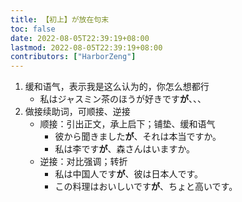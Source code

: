 ```yaml
---
title: 【初上】が放在句末
toc: false
date: 2022-08-05T22:39:19+08:00
lastmod: 2022-08-05T22:39:19+08:00
contributors: ["HarborZeng"]
---
```


1. 缓和语气，表示我是这么认为的，你怎么想都行
   - 私はジャスミン茶のほうが好きです**が**、、、
2. 做接续助词，可顺接、逆接
   - 顺接：引出正文，承上启下；铺垫、缓和语气
      - 彼から聞きました**が**、それは本当ですか。
      - 私は李です**が**、森さんはいますか。
   - 逆接：对比强调；转折
      - 私は中国人です**が**、彼は日本人です。
      - この料理はおいしいです**が**、ちょと高いです。

